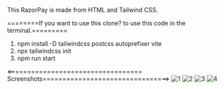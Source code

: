 This RazorPay is made from HTML and Tailwind CSS.

========If you want to use this clone? to use this code in the terminal.=========
1) npm install -D tailwindcss postcss autoprefixer vite
2) npx tailwindcss init
3) npm run start

<================================== Screenshots================================>
![1](https://github.com/realsachinr/RazorPay-Clone/assets/154586309/36805a9f-82a3-4a4e-8212-437af29ab76a)
![2](https://github.com/realsachinr/RazorPay-Clone/assets/154586309/cb85d824-fd7e-4169-8ba7-635c5d8217b6)
![3](https://github.com/realsachinr/RazorPay-Clone/assets/154586309/f9a2d09b-3177-4ce3-900a-d36e881c550a)
![4](https://github.com/realsachinr/RazorPay-Clone/assets/154586309/5e2e8ca4-1c66-4e82-b362-3ee7d4693244)
